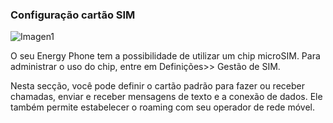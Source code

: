 ### Configuração cartão SIM

![Imagen1](http://static.energysistem.com/images/manuals/42258/544fdcefbae0b.jpg)

O seu Energy Phone tem a possibilidade de utilizar um chip microSIM. Para administrar o uso do chip, entre em Definições>> Gestão de SIM.

Nesta secção, você pode definir o cartão padrão para fazer ou receber chamadas, enviar e receber mensagens de texto e a conexão de dados. Ele também permite estabelecer o roaming com seu operador de rede móvel.
